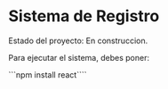 <h1> Sistema de Registro</h1>

Estado del proyecto: En construccion.

Para ejecutar el sistema, debes poner:

```npm install react````
